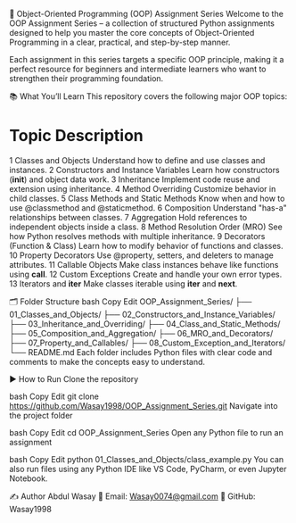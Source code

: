 🧠 Object-Oriented Programming (OOP) Assignment Series
Welcome to the OOP Assignment Series – a collection of structured Python assignments designed to help you master the core concepts of Object-Oriented Programming in a clear, practical, and step-by-step manner.

Each assignment in this series targets a specific OOP principle, making it a perfect resource for beginners and intermediate learners who want to strengthen their programming foundation.

📚 What You’ll Learn
This repository covers the following major OOP topics:

#	Topic	Description
1	Classes and Objects	Understand how to define and use classes and instances.
2	Constructors and Instance Variables	Learn how constructors (__init__) and object data work.
3	Inheritance	Implement code reuse and extension using inheritance.
4	Method Overriding	Customize behavior in child classes.
5	Class Methods and Static Methods	Know when and how to use @classmethod and @staticmethod.
6	Composition	Understand "has-a" relationships between classes.
7	Aggregation	Hold references to independent objects inside a class.
8	Method Resolution Order (MRO)	See how Python resolves methods with multiple inheritance.
9	Decorators (Function & Class)	Learn how to modify behavior of functions and classes.
10	Property Decorators	Use @property, setters, and deleters to manage attributes.
11	Callable Objects	Make class instances behave like functions using __call__.
12	Custom Exceptions	Create and handle your own error types.
13	Iterators and __iter__	Make classes iterable using __iter__ and __next__.

🗂️ Folder Structure
bash
Copy
Edit
OOP_Assignment_Series/
├── 01_Classes_and_Objects/
├── 02_Constructors_and_Instance_Variables/
├── 03_Inheritance_and_Overriding/
├── 04_Class_and_Static_Methods/
├── 05_Composition_and_Aggregation/
├── 06_MRO_and_Decorators/
├── 07_Property_and_Callables/
├── 08_Custom_Exception_and_Iterators/
└── README.md
Each folder includes Python files with clear code and comments to make the concepts easy to understand.

▶️ How to Run
Clone the repository

bash
Copy
Edit
git clone https://github.com/Wasay1998/OOP_Assignment_Series.git
Navigate into the project folder

bash
Copy
Edit
cd OOP_Assignment_Series
Open any Python file to run an assignment

bash
Copy
Edit
python 01_Classes_and_Objects/class_example.py
You can also run files using any Python IDE like VS Code, PyCharm, or even Jupyter Notebook.

✍️ Author
Abdul Wasay
📧 Email: Wasay0074@gmail.com
🔗 GitHub: Wasay1998
